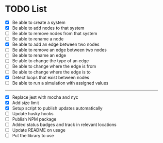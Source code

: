# TODO List

- [x] Be able to create a system
- [x] Be able to add nodes to that system
- [ ] Be able to remove nodes from that system
- [ ] Be able to rename a node
- [x] Be able to add an edge between two nodes
- [ ] Be able to remove an edge between two nodes
- [ ] Be able to rename an edge
- [ ] Be able to change the type of an edge
- [ ] Be able to change where the edge is from
- [ ] Be able to change where the edge is to
- [x] Detect loops that exist between nodes
- [ ] Be able to run a simulation with assigned values

----

- [x] Replace jest with mocha and nyc
- [x] Add size limit
- [x] Setup script to publish updates automatically
- [ ] Update husky hooks
- [ ] Publish NPM package
- [ ] Added status badges and track in relevant locations
- [ ] Update README on usage
- [ ] Put the library to use
